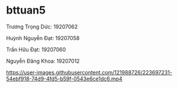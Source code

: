 # bttuan5
Trương Trọng Dức: 19207062

Huỳnh Nguyễn Đạt: 19207058

Trần Hữu Đạt: 19207060

Nguyễn Đăng Khoa: 19207012




https://user-images.githubusercontent.com/121988726/223697231-54ebf918-74d9-4fd5-b59f-0543e6ce1dc6.mp4

